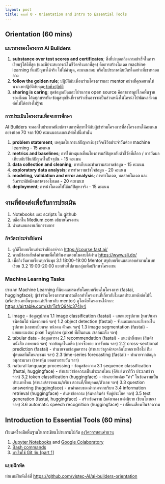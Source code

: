 ```yaml
---
layout: post
title: คาบที่ 0 - Orientation and Intro to Essential Tools
---
```


## Orientation (60 mins)

### แนวทางของโครงการ AI Builders
1. **substance over test scores and certificates**; สิ่งที่บ่งบอกถึงความสำเร็จในการเรียนรู้ได้ดีที่สุด (และมีประสบการณ์ในชีวิตจริงมากที่สุด) คือการสร้างโมเดล machine learning ที่แก้ปัญหาได้จริง ไม่ใช่คำพูด, คะแนนสอบ หรือใบประกาศนียบัตรใดอย่างที่เขาหลอกลวง
2. **follow the golden rule**; ปฏิบัติกับเพื่อนร่วมโครงการและ mentor อย่างที่คุณอยากให้พวกเขาปฏิบัติกับคุณ;[ข้อพึงปฏิบัติ](https://vistec-ai.github.io/ai-builders/code-of-conduct/)
3. **sharing is caring**; ชุดข้อมูลเปิดและโปรแกรม open source คือสาธารณูปโภคพื้นฐานของสังคม โค้ดทุกบรรทัด-ข้อมูลทุกชิ้นที่เราสร้างขึ้นอาจจะเป็นส่วนหนึ่งให้ใครนำไปพัฒนาสังคมต่อไปได้อย่างไม่รู้จบ

### การประเมินโครงงานเพื่อจบการศึกษา
AI Builders จะออกใบประกาศนียบัตรจบการศึกษาให้กับผู้เข้าร่วมโครงการที่ส่งโครงงานได้คะแนนอย่างน้อย 70 จาก 100 คะแนนตามเกณฑ์ต่อไปนี้เท่านั้น
1. **problem statement**; เหตุผลในการแก้ปัญหาเชิงธุรกิจ/ชีวิตประจำวันด้วย machine learning - 15 คะแนน
2. **metrics and baselines**; การให้เหตุผลเชื่อมโยงการแก้ปัญหากับตัวชี้วัดที่เลือก / การวัดผลเทียบกับวิธีแก้ปัญหาในปัจจุบัน - 15 คะแนน
3. **data collection and cleaning**; การเก็บและทำความสะอาดข้อมูล - 15 คะแนน
4. **exploratory data analysis**; การทำความเข้าใจข้อมูล - 20 คะแนน
5. **modeling, validation and error analysis**; การทำโมเดล, ทดสอบโมเดล และวิเคราะห์ข้อผิดพลาดของโมเดล - 20 คะแนนฃ
6. **deployment**; การนำโมเดลไปใช้แก้ปัญหาจริง - 15 คะแนน

## งานที่ต้องส่งเพื่อรับการประเมิน
1. Notebooks และ scripts ใน github
2. บล็อกใน Medium.com อธิบายโครงงาน
3. นำเสนอผลงานกับกรรมการ

### กิจวัตรประจำสัปดาห์
1. ดูวิดีโอบทเรียนประจำสัปดาห์จาก https://course.fast.ai/
2. หากมีข้อสงสัยส่งคำถามเพื่อให้ทีมงานตอบในคาบได้ผ่าน https://www.sli.do/
3. เมื่อถึงวันคาบเรียนทุกวันพุธ 
3.1 18:00-19:00 Mentor สรุปบทเรียนและตอบคำถามในบทเรียน
3.2 19:00-20:00 แยกย้ายไปตามกลุ่มเพื่อปรึกษาโครงงาน

### Machine Learning Tasks
ประเภท Machine Learning ที่นิยมและรองรับโดยบทเรียนในโครงการ (fastai, huggingface); ผู้เข้าร่วมโครงการสามารถเลือกทำโครงงานที่เกี่ยวกับโมเดลประเภทดังต่อไปนี้ (หรือประเภทอื่นๆตามแต่ปรึกษากับ mentor) ดูไอเดียโครงงานได้จาก: https://airtable.com/shrTsfrQ9Nc374ly4
1. image - ข้อมูลรูปภาพ
  1.1 image classification (fastai) - แยกแยะรูปภาพ (หมา/แมว ชนิดต้นไม้ ชนิดรถยนต์ ฯลฯ)
  1.2 object detection (fastai) - จับและแยกแยะสิ่งของในรูปภาพ (เลขทะเบียนรถ หน้าคน ตัวคน ฯลฯ)
  1.3 image segmentation (fastai) - แยกแยะแต่ละ pixel ในรูปภาพ (pixel ที่เป็นถนน เซลล์มะเร็ง ฯลฯ)
2. tabular data - ข้อมูลตาราง
  2.1 recommendation (fastai) - แนะนำสิ่งของ (สินค้า หนังสือ ภาพยนต์ ฯลฯ) จากข้อมูลในอดีต (การซื้อขาย การรับชม ฯลฯ)
  2.2 cross-sectional prediction (fastai) - ทำนายจากข้อมูลตาราง (ทำนายว่าลูกค้าจะคลิกโฆษณาหรือไม่ ทีมฟุตบอลทีมไหนจะชนะ ฯลฯ)
  2.3 time-series forecasting (fastai) - ทำนายจากข้อมูลอนุกรมเวลา (ราคาหุ้น ยอดขายรายวัน ฯลฯ)
3. natural language processing - ข้อมูลข้อความ
  3.1 sequence classification (fastai, huggingface) - ทำนายว่าข้อความเป็นประเภทไหน (ดี/แย่ ดาวรีวิว ประเภทข่าว ฯลฯ)
  3.2 token classification (huggingface) - ทำนายว่าแต่ละ "คำ" ในข้อความเป็นประเภทไหน (คำนาม/สรรพนาม/กริยา สถานที่/ชื่อบุคคล/ตัวเลข ฯลฯ)
  3.3 question answering (huggingface) - หาคำตอบของคำถามจากบริบท
  3.4 information retrieval (huggingface) - ค้นหาข้อความ (ค้นหาสินค้า จับคู่ประโยค ฯลฯ)
  3.5 text generation (fastai, huggingface) - สร้างข้อความ (แต่งเพลง แต่งนิยาย เขียนโฆษณา ฯลฯ)
  3.6 automatic speech recognition (huggingface) - เปลี่ยนเสียงเป็นข้อความ

## Introduction to Essential Tools (60 mins)
เรียนเครื่องมือพื้นฐานในการเขียนโปรแกรมไปกับ [ลุงวิศวกรสอนคำนวน](https://www.facebook.com/UncleEngineer/)
1. [Jupyter Notebooks](https://jupyter.org/) and [Google Colaboratory](https://colab.research.google.com/)
2. [Bash commands](https://www.gnu.org/software/bash/)
3. [มาเริ่มใช้ Git กัน [part 1]](https://tupleblog.github.io/use-git-part1/)

### แบบฝึกหัด
ทำแบบฝึกหัดได้ที่ https://github.com/vistec-AI/ai-builders-orientation

